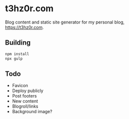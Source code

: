 # t3hz0r.com
Blog content and static site generator for my personal blog, https://t3hz0r.com.

## Building
```sh
npm install
npx gulp
```

## Todo
* Favicon
* Deploy publicly
* Post footers
* New content
* Blogroll/links
* Background image?
